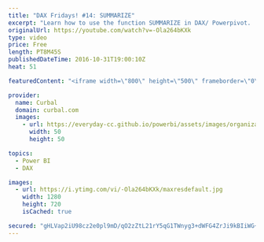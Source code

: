 ```yaml
---
title: "DAX Fridays! #14: SUMMARIZE"
excerpt: "Learn how to use the function SUMMARIZE in DAX/ Powerpivot.  The function SUMMARIZE can return a summary of sales grouped around the calendar year and the product category name, this result table allows you to do analysis over the reseller sales by year and product category.  Source:https://msdn.microsoft.com/en-us/library/gg492171.aspx"
originalUrl: https://youtube.com/watch?v=-Ola264bKXk
type: video
price: Free
length: PT8M45S
publishedDateTime: 2016-10-31T19:00:10Z
heat: 51

featuredContent: "<iframe width=\"800\" height=\"500\" frameborder=\"0\" src=\"https://www.youtube.com/embed/-Ola264bKXk\" allow=\"accelerometer; autoplay; encrypted-media; gyroscope; picture-in-picture\" allowfullscreen></iframe>"

provider:
  name: Curbal
  domain: curbal.com
  images:
    - url: https://everyday-cc.github.io/powerbi/assets/images/organizations/curbal.com-50x50.jpg
      width: 50
      height: 50

topics:
  - Power BI
  - DAX

images:
  - url: https://i.ytimg.com/vi/-Ola264bKXk/maxresdefault.jpg
    width: 1280
    height: 720
    isCached: true

secured: "gHLVap2iU98cz2e0pl9mD/qO2zZtL21rY5qG1TWnyg3+dWFG4ZrJi9kBIiWG+cR1nhX/j06DHPoDNK6Y0HGNn4hvbFjpcp6RQ8C7P/Ctv/eWH7O+gtNhAIBYUHmfV/qcMcHPcy1Ds1jllWtUR4rjg0VMVD4gYhUi7pBTZ2C45gimoi2egZLxGi5/Ox3PSrLSqT3UQXGVzDFnkIL6qyzlbc5QLf7cnp8EwmTwVvi9UAqzymJP5rbQJvrOHAReTWYvWi8LDR8YZI3P/j57IzpqUgUQIjvb58HAdgDjOltY9Je3z5yQlaXO8Xm+VtL+EebnQX4HdjYHH53/FM2o23Z1hrDfBT7AYLlX6qWsSQ4d6xU9l1SnOaoEzQ1L22YzqH6cB5NVNafQ9LWjzR9kKM1EiuEKaFhINSO9ue9yOHv99Do=;n2uFeylt9UtQK6JcZwbBCw=="
---
```


